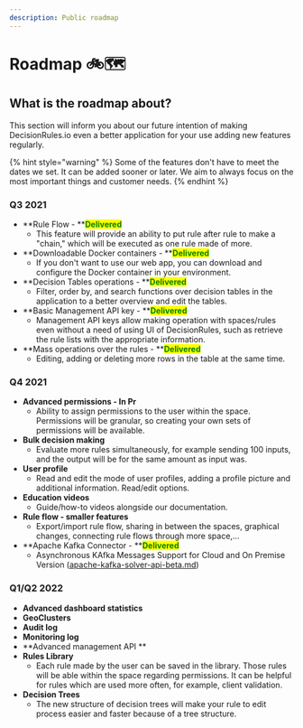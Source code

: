 ```yaml
---
description: Public roadmap
---
```


# Roadmap 🚲🗺️

## What is the roadmap about?

This section will inform you about our future intention of making DecisionRules.io even a better application for your use adding new features regularly.

{% hint style="warning" %}
Some of the features don't have to meet the dates we set. It can be added sooner or later. We aim to always focus on the most important things and customer needs.
{% endhint %}

### Q3 2021

* **Rule Flow - **<mark style="color:green;">**Delivered**</mark>
  * This feature will provide an ability to put rule after rule to make a "chain," which will be executed as one rule made of more.
* **Downloadable Docker containers - **<mark style="color:green;">**Delivered**</mark>
  * If you don't want to use our web app, you can download and configure the Docker container in your environment.
* **Decision Tables operations - **<mark style="color:green;">**Delivered**</mark>
  * Filter, order by, and search functions over decision tables in the application to a better overview and edit the tables.
* **Basic Management API key - **<mark style="color:green;">**Delivered**</mark>
  * Management API keys allow making operation with spaces/rules even without a need of using UI of DecisionRules, such as retrieve the rule lists with the appropriate information.
* **Mass operations over the rules - **<mark style="color:green;">**Delivered**</mark>
  * Editing, adding or deleting more rows in the table at the same time.

### Q4 2021

* **Advanced permissions - In Pr**
  * Ability to assign permissions to the user within the space. Permissions will be granular, so creating your own sets of permissions will be available.
* **Bulk decision making**
  * Evaluate more rules simultaneously, for example sending 100 inputs, and the output will be for the same amount as input was.
* **User profile**
  * Read and edit the mode of user profiles, adding a profile picture and additional information. Read/edit options.
* **Education videos**
  * Guide/how-to videos alongside our documentation.
* **Rule flow - smaller features**
  * Export/import rule flow, sharing in between the spaces, graphical changes, connecting rule flows through more space,...
* **Apache Kafka  Connector - **<mark style="color:green;">**Delivered**</mark>
  * Asynchronous KAfka Messages Support for Cloud and On Premise Version ([apache-kafka-solver-api-beta.md](api/apache-kafka-solver-api-beta.md "mention"))

### Q1/Q2 2022

* **Advanced dashboard statistics**
* **GeoClusters**
* **Audit log**
* **Monitoring log**
* **Advanced management API **
* **Rules Library**
  * Each rule made by the user can be saved in the library. Those rules will be able within the space regarding permissions. It can be helpful for rules which are used more often, for example, client validation.
* **Decision Trees**
  * The new structure of decision trees will make your rule to edit process easier and faster because of a tree structure.

